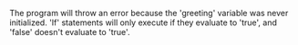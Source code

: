 The program will throw an error because the 'greeting' variable was never
initialized. 'If' statements will only execute if they evaluate to 'true', and
'false' doesn't evaluate to 'true'.
